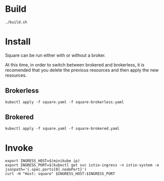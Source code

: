# Build

```
./build.sh
```

# Install

Square can be run either with or without a broker.

At this time, in order to switch between brokered and brokerless, it is recomended that you delete the previous resources and then apply the new resources.

## Brokerless

```
kubectl apply -f square.yaml -f square-brokerless.yaml
```

## Brokered

```
kubectl apply -f square.yaml -f square-brokered.yaml
```

# Invoke

```
export INGRESS_HOST=$(minikube ip)
export INGRESS_PORT=$(kubectl get svc istio-ingress -n istio-system -o jsonpath='{.spec.ports[0].nodePort}')
curl -H "Host: square" $INGRESS_HOST:$INGRESS_PORT
```
